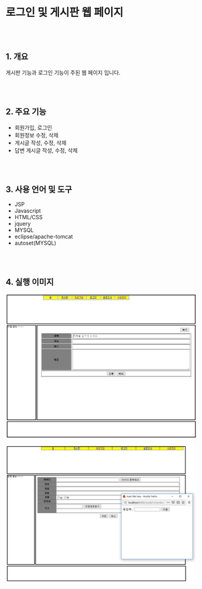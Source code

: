 # 로그인 및 게시판 웹 페이지

<br/>
<br/>

## 1. 개요

게시판 기능과 로그인 기능이 주된 웹 페이지 입니다.

<br/>
<br/>

## 2. 주요 기능

- 회원가입, 로그인
- 회원정보 수정, 삭제
- 게시글 작성, 수정, 삭제
- 답변 게시글 작성, 수정, 삭제



<br/>
<br/>

## 3. 사용 언어 및 도구

- JSP
- Javascript
- HTML/CSS
- jquery
- MYSQL
- eclipse/apache-tomcat
- autoset(MYSQL)

<br/>
<br/>



## 4. 실행 이미지


![](./IMAGES/1.png)

![](./IMAGES/2.png)




